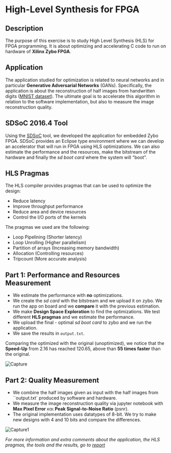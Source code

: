 # High-Level Synthesis for FPGA

## Description
The purpose of this exercise is to study High Level Synthesis (HLS) for FPGA programming. 
It is about optimizing and accelerating C code to run on hardware of **Xilinx Zybo FPGA**.

## Application
The application studied for optimization is related to neural networks and in particular **Generative Adversarial Networks** (GANs). 
Specifically, the application is about the reconstruction of half images from handwritten digits ([MNIST dataset](https://en.wikipedia.org/wiki/MNIST_database)). 
The ultimate goal is to accelerate this algorithm in relation to the software implementation, but also to measure the image reconstruction quality.

## SDSoC 2016.4 Tool
Using the [SDSoC](https://www.xilinx.com/support/download/index.html/content/xilinx/en/downloadNav/vitis/archive-sdsoc.html) tool, we developed the application for embedded Zybo FPGA. SDSoC provides an Eclipse type environment where we can develop an accelerator that will run in FPGA using HLS optimizations.
We can also estimate the performance and the resources, make the bitstream of the hardware and finally the *sd boot card* where the system will "boot".

## HLS Pragmas
The HLS compiler provides pragmas that can be used to optimize the design:
* Reduce latency
* Improve throughput performance
* Reduce area and device resources
* Control the I/O ports of the kernels

The pragmas we used are the following:
* Loop Pipelining (Shorter latency)
* Loop Unrolling (Higher parallelism)
* Partition of arrays (Increasing memory bandwidth)
* Allocation (Controlling resources)
* Tripcount (More accurate analysis)

## Part 1: Performance and Resources Measurement
* We estimate the performance with **no** optimizations.
* We create the *sd card* with the bitstream and we upload it on zybo. We run the app on board and we **compare** it with the previous estimation.
* We make **Design Space Exploration** to find the optimizations. We test different **HLS pragmas** and we estimate the performance.
* We upload the final - optimal *sd boot card* to zybo and we run the application.
* We save the results in `output.txt`.

Comparing the optimized with the original (unoptimized), we notice that the **Speed-Up** from 2.16 has reached 120.65, above than **55 times faster** than the original.

![Capture](https://user-images.githubusercontent.com/50949470/111984741-71377a00-8b14-11eb-8d8d-15eb2477bd00.PNG)

## Part 2: Quality Measurement
* We combine the half images given as input with the half images from ``output.txt` produced by software and hardware.
* We measure the image reconstruction quality via jupyter notebook with **Max Pixel Error** και **Peak Signal-to-Noise Ratio** (psnr).
* The original implementation uses datatypes of 8-bit. We try to make new designs with 4 and 10 bits and compare the differences.

![Capture1](https://user-images.githubusercontent.com/50949470/111987471-f1abaa00-8b17-11eb-8d97-6207584f00f5.PNG)

*For more information and extra comments about the application, the HLS pragmas, the tools and the results, go to [report](https://github.com/chrisbetze/Embedded-System-Design/blob/df178fb8ff901ada9729b0ebc322c05afa57ccf4/Lab4/report.pdf)*
